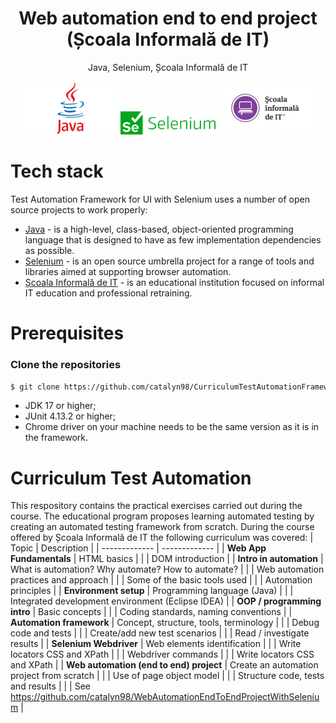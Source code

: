 <h1 align="center">
    Web automation end to end project (Școala Informală de IT)
</h1>
<p align="center">
    Java, Selenium, Școala Informală de IT
</p>

<p align="center">
    <img src="https://github.com/catalyn98/CurriculumTestAutomationFrameworkScoalaInformalaDeIT/blob/main/Java-Logo.png" width="30%"/> 
    <img src="https://github.com/catalyn98/CurriculumTestAutomationFrameworkScoalaInformalaDeIT/blob/main/Selenium_logo.png" width="30%"/> 
    <img src="https://github.com/catalyn98/CurriculumTestAutomationFrameworkScoalaInformalaDeIT/blob/main/ScoalaIT.jpg" width="30%"/>
</p>

# Tech stack
Test Automation Framework for UI with Selenium uses a number of open source projects to work properly:
* [Java](https://www.java.com/en/) - is a high-level, class-based, object-oriented programming language that is designed to have as few implementation dependencies as possible.
* [Selenium](https://www.selenium.dev) - is an open source umbrella project for a range of tools and libraries aimed at supporting browser automation.
* [Școala Informală de IT](https://scoalainformala.ro) -  is an educational institution focused on informal IT education and professional retraining.

# Prerequisites
### Clone the repositories
```sh
$ git clone https://github.com/catalyn98/CurriculumTestAutomationFrameworkScoalaInformalaDeIT.git
```
* JDK 17 or higher;
* JUnit 4.13.2 or higher;
* Chrome driver on your machine needs to be the same version as it is in the framework.

# Curriculum Test Automation
This respository contains the practical exercises carried out during the course. The educational program proposes learning automated testing by creating an automated testing framework from scratch.
During the course offered by Școala Informală de IT the following curriculum was covered:
| Topic  | Description |
| ------------- | ------------- |
| **Web App Fundamentals**  | HTML basics  |
|               | DOM introduction  |
| **Intro in automation**  | What is automation? Why automate? How to automate?  |
|               | Web automation practices and approach  |
|               | Some of the basic tools used  |
|               | Automation principles  |
| **Environment setup**  | Programming language (Java)  |
|               | Integrated development environment (Eclipse IDEA)  |
| **OOP / programming intro**  | Basic concepts  |
|               | Coding standards, naming conventions  |
| **Automation framework**  | Concept, structure, tools, terminology  |
|               | Debug code and tests  |
|               | Create/add new test scenarios  |
|               | Read / investigate results  |
| **Selenium Webdriver**  | Web elements identification  |
|               | Write locators CSS and XPath  |
|               | Webdriver commands  |
|               | Write locators CSS and XPath  |
| **Web automation (end to end) project**  | Create an automation project from scratch  |
|               | Use of page object model  |
|               | Structure code, tests and results  |
|               | See https://github.com/catalyn98/WebAutomationEndToEndProjectWithSelenium  |
